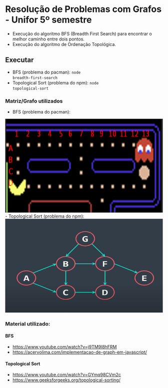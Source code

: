 # Resolução de Problemas com Grafos - Unifor 5º semestre
- Execução do algoritmo BFS (Breadth First Search) para encontrar o melhor caminho entre dois pontos.
- Execução do algoritmo de Ordenação Topológica.

## Executar
- BFS (problema do pacman):
<code>node breadth-first-search</code>
- Topological Sort (problema do npm):
<code>node topological-sort</code>

### Matriz/Grafo utilizados
- BFS (problema do pacman):
<img src="./assets/matrixPacman.png" alt="matrixPacman" style="height: 300px; width:600px;"/>
- Topological Sort (problema do npm):
<img src="./assets/graphTopSort.png" alt="graphTopSort" style="height: 300px; width:600px;"/>

### Material utilizado:
#### BFS
- https://www.youtube.com/watch?v=j9TM9l8hFRM
- https://acervolima.com/implementacao-de-graph-em-javascript/
#### Topological Sort
- https://www.youtube.com/watch?v=GYmq98CVm2c
- https://www.geeksforgeeks.org/topological-sorting/